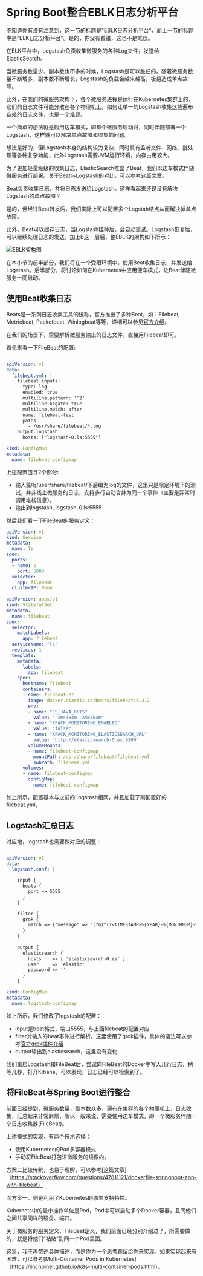 # Spring Boot整合EBLK日志分析平台

不知道你有没有注意到，这一节的标题是"EBLK日志分析平台"，而上一节的标题中是"ELK日志分析平台"。是的，你没有看错，这也不是笔误。

在ELK平台中，Logstash负责收集微服务的各种Log文件，发送给ElasticSearch。

当微服务数量少、副本数也不多的时候，Logstash是可以胜任的。随着微服务数量不断增多，副本数不断增长，Logstash的负载会越来越高，极易造成单点故障。

此外，在我们的微服务架构下，各个微服务进程是运行在Kubernetes集群上的，它们的日志文件可能分散在各个物理机上。如何让单一的Logstash收集这些遍布各处的日志文件，也是一个难题。

一个简单的想法就是启用边车模式，即每个微服务启动时，同时伴随部署一个Logstash，这样就可以解决单点故障和收集的问题。

想法是好的，但Logstash本身的结构较为复杂，同时具有监听文件、网络、批处理等各种复杂功能，此外Logstash需要JVM运行环境，内存占用较大。

为了更加轻量级级的收集日志，ElasticSearch推出了Beat，我们以边车模式伴随微服务进行部署。关于Beat与Logstash的对比，可以参考[这篇文章](https://logz.io/blog/filebeat-vs-logstash/)。

Beat负责收集日志，并将日志发送给Logstash。这样看起来还是没有解决Logstash的单点故障？

是的，但经过Beat转发后，我们实际上可以配置多个Logstah结点从而解决掉单点故障。

此外，Beat可以缓存日志，当Logstash挂掉后，会自动重试。Logstash恢复后，可以继续处理日志的发送。加上B这一层后，整EBLK的架构如下所示：

![EBLK架构图](./eblk.png "EBLK架构图")

在本小节的前半部分，我们将在一个受限环境中，使用Beat收集日志，并发送给Logstash。后半部分，将讨论如何在Kubernetes中应用便车模式，让Beat伴随微服务一同启动。

## 使用Beat收集日志

Beats是一系列日志收集工具的统称，官方推出了多种Beat，如：Filebeat, Metricbeat, Packetbeat, Winlogbeat等等，详细可以参见[官方介绍](https://www.elastic.co/products/beats)。

在我们的场景下，需要解析微服务输出的日志文件，直接用Filebeat即可。

首先来看一下FileBeat的配置:

```yaml

apiVersion: v1
data:
  filebeat.yml: |
    filebeat.inputs:
    - type: log
      enabled: true
      multiline.pattern: '^2'
      multiline.negate: true
      multiline.match: after
      name: filebeat-test
      paths:
        - /usr/share/filebeat/*.log
    output.logstash:
      hosts: ["logstash-0.ls:5555"]

kind: ConfigMap
metadata:
  name: filebeat-configmap

```

上述配置包含2个部分:
* 输入监听/user/share/filebeat/下后缀为log的文件，这里只是限定环境下的测试，并非线上微服务的日志，支持多行自动合并为同一个事件（主要是异常时调用堆栈信息）。
* 输出到logstash, logstash-0.ls:5555

然后我们看一下FileBeat的服务定义：
```yaml
apiVersion: v1
kind: Service
metadata:
  name: ls
spec:
  ports:
  - name: p
    port: 5000
  selector:
    app: filebeat
  clusterIP: None
---
apiVersion: apps/v1
kind: StatefulSet 
metadata:
  name: filebeat
spec:
  selector:
    matchLabels:
      app: filebeat
  serviceName: "ls"
  replicas: 1
  template:
    metadata:
      labels:
        app: filebeat
    spec:
      hostname: filebeat
      containers:
      - name: filebeat-ct
        image: docker.elastic.co/beats/filebeat:6.3.2 
        env:
        - name: "ES_JAVA_OPTS"
          value: "-Xms384m -Xmx384m"
        - name: "XPACK_MONITORING_ENABLED"
          value: "false"
        - name: "XPACK_MONITORING_ELASTICSEARCH_URL"
          value: "http://elasticsearch-0.es:9200"
        volumeMounts:
        - name: filebeat-configmap
          mountPath: /usr/share/filebeat/filebeat.yml
          subPath: filebeat.yml
      volumes:
      - name: filebeat-configmap
        configMap:
          name: filebeat-configmap

```

如上所示，配置基本与之前的Logstash相同，并且加载了刚配置好的filebeat.yml。

## Logstash汇总日志

对应地，logstash也需要做对应的调整：
```yaml

apiVersion: v1
data:
  logstash.conf: |

    input {
      beats {
        port => 5555
      }
    }

    filter {
      grok {
        match => {"message" => "(?m)^(?<TIMESTAMP>%{YEAR}-%{MONTHNUM}-%{MONTHDAY} %{TIME}) \[%{LOGLEVEL:LEVEL}\] \[(?<THREAD>.*?)\] \[(?<LOGGER>.*?)\] \[tr=(?<TRACE_ID>.*?)\]\s+(?<MSG>.*)" }
      }
    }
    
    output {
      elasticsearch {
        hosts    => [ 'elasticsearch-0.es' ]
        user     => 'elastic'
        password => ''
      }
    }

kind: ConfigMap
metadata:
  name: logstash-configmap

```

如上所示，我们修改了logstash的配置：
* input是beat格式，端口5555，与上面filebeat的配置对应
* filter对输入的beat事件进行解析。这里使用了grok插件，具体的语法可以参考[官方grok插件介绍](https://www.elastic.co/guide/en/logstash/current/plugins-filters-grok.html)
* output输出到elasticsearch，这里没有变化

我们重启Logstash和FileBeat后，尝试向FileBeat的Docker中写入几行日志，稍等几秒，打开Kibana，可以发现，日志已经可以检索到了。

## 将FileBeat与Spring Boot进行整合

前面已经提到，微服务数量、副本数众多、遍布在集群的各个物理机上，日志收集、汇总起来非常麻烦，所以一般来说，需要使用边车模式，即一个微服务伴随一个日志收集器(FileBeat)。

上述模式的实现，有两个技术选择：
* 使用Kubernetes的Pod多容器模式
* 手动将FileBeat打包进微服务的镜像内。

方案二比较传统，也易于理解，可以参考[这篇文章]（https://stackoverflow.com/questions/47811121/dockerfile-springboot-app-with-filebeat）

而方案一，则是利用了Kubernetes的原生支持特性。

Kubernets中的最小操作单位是Pod，Pod中可以启动多个Docker容器，且同他们之间共享同样的磁盘、端口。

关于微服务的服务定义、FileBeat定义，我们前面已经分别介绍过了，所需要做的，就是将他们“粘贴”到同一个Pod里面。

这里，我不再赘述具体描述，而是作为一个思考题留给你来实现。如果实现起来有困难，可以参考[Multi-Container Pods in Kubernetes]（https://linchpiner.github.io/k8s-multi-container-pods.html）。
